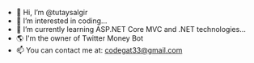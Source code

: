 - 👋 Hi, I’m @tutaysalgir
- 👀 I’m interested in coding...
- 🌱 I’m currently learning ASP.NET Core MVC and .NET technologies...
- 🌎 I'm the owner of Twitter Money Bot
- 📫 You can contact me at: codegat33@gmail.com

<!---
tutaysalgir/tutaysalgir is a ✨ special ✨ repository because its `README.md` (this file) appears on your GitHub profile.
You can click the Preview link to take a look at your changes.
--->
